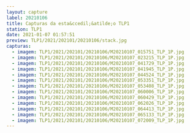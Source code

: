 ```yaml
---
layout: capture
label: 20210106
title: Capturas da esta&ccedil;&atilde;o TLP1
station: TLP1
date: 2021-01-07 01:57:51
preview: TLP1/2021/202101/20210106/stack.jpg
capturas:
  - imagem: TLP1/2021/202101/20210106/M20210107_015751_TLP_1P.jpg
  - imagem: TLP1/2021/202101/20210106/M20210107_023215_TLP_1P.jpg
  - imagem: TLP1/2021/202101/20210106/M20210107_041729_TLP_1P.jpg
  - imagem: TLP1/2021/202101/20210106/M20210107_041945_TLP_1P.jpg
  - imagem: TLP1/2021/202101/20210106/M20210107_044524_TLP_1P.jpg
  - imagem: TLP1/2021/202101/20210106/M20210107_053351_TLP_1P.jpg
  - imagem: TLP1/2021/202101/20210106/M20210107_053408_TLP_1P.jpg
  - imagem: TLP1/2021/202101/20210106/M20210107_060006_TLP_1P.jpg
  - imagem: TLP1/2021/202101/20210106/M20210107_060429_TLP_1P.jpg
  - imagem: TLP1/2021/202101/20210106/M20210107_062026_TLP_1P.jpg
  - imagem: TLP1/2021/202101/20210106/M20210107_064413_TLP_1P.jpg
  - imagem: TLP1/2021/202101/20210106/M20210107_065133_TLP_1P.jpg
  - imagem: TLP1/2021/202101/20210106/M20210107_072009_TLP_1P.jpg
---
```

